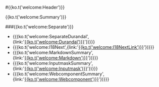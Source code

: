 #{{ko.t('welcome:Header')}}

{{ko.t('welcome:Summary')}}

###{{ko.t('welcome:Separate')}}
- {{{ko.t('welcome:SeparateDurandal',{link:'[{{ko.t(\'welcome:Durandal\')}}](#durandal)'})}}}
- {{{ko.t('welcome:I18Next',{link:'[{{ko.t(\'welcome:I18NextLink\')}}](#i18n)'})}}}
- {{{ko.t('welcome:MarkdownSummary',{link:'[{{ko.t(\'welcome:Markdown\')}}](#markdown)'})}}}
- {{{ko.t('welcome:InputmaskSummary',{link:'[{{ko.t(\'welcome:Inputmask\')}}](#markdown)'})}}}
- {{{ko.t('welcome:WebcomponentSummary',{link:'[{{ko.t(\'welcome:Webcomponent\')}}](#markdown)'})}}}